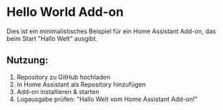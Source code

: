 # Hello World Add-on

Dies ist ein minimalistisches Beispiel für ein Home Assistant Add-on, das beim Start "Hallo Welt" ausgibt.

## Nutzung:
1. Repository zu GitHub hochladen
2. In Home Assistant als Repository hinzufügen
3. Add-on installieren & starten
4. Logausgabe prüfen: "Hallo Welt vom Home Assistant Add-on!"
